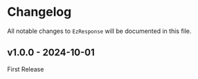 # Changelog

All notable changes to `EzResponse` will be documented in this file.

## v1.0.0 - 2024-10-01

First Release
